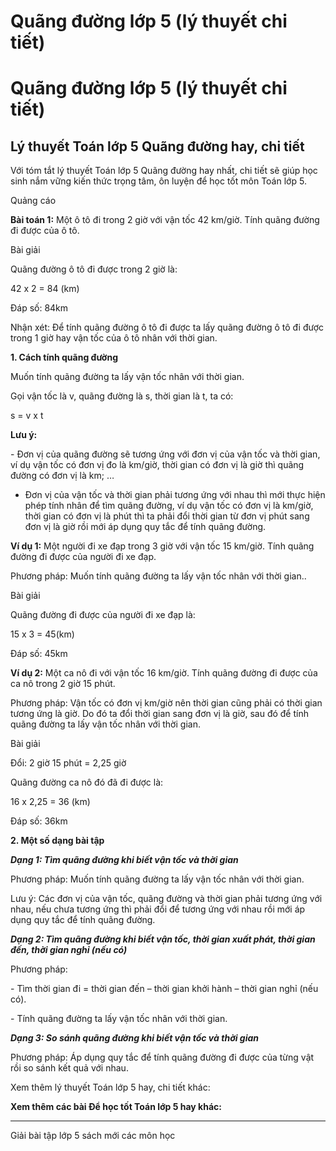 # Quãng đường lớp 5 (lý thuyết chi tiết)

# Quãng đường lớp 5 (lý thuyết chi tiết)

## Lý thuyết Toán lớp 5 Quãng đường hay, chi tiết

Với tóm tắt lý thuyết Toán lớp 5 Quãng đường hay nhất, chi tiết sẽ giúp học sinh nắm vững kiến thức trọng tâm, ôn luyện để học tốt môn Toán lớp 5.

Quảng cáo

**Bài toán 1:** Một ô tô đi trong 2 giờ với vận tốc 42 km/giờ. Tính quãng đường đi được của ô tô.

Bài giải

Quãng đường ô tô đi được trong 2 giờ là:

42 x 2 = 84 (km)

Đáp số: 84km

Nhận xét: Để tính quãng đường ô tô đi được ta lấy quãng đường ô tô đi được trong 1 giờ hay vận tốc của ô tô nhân với thời gian.

**1\. Cách tính quãng đường**

Muốn tính quãng đường ta lấy vận tốc nhân với thời gian.

Gọi vận tốc là v, quãng đường là s, thời gian là t, ta có:

s = v x t

**Lưu ý:**

\- Đơn vị của quãng đường sẽ tương ứng với đơn vị của vận tốc và thời gian, ví dụ vận tốc có đơn vị đo là km/giờ, thời gian có đơn vị là giờ thì quãng đường có đơn vị là km; …

- Đơn vị của vận tốc và thời gian phải tương ứng với nhau thì mới thực hiện phép tính nhân để tìm quãng đường, ví dụ vận tốc có đơn vị là km/giờ, thời gian có đơn vị là phút thì ta phải đổi thời gian từ đơn vị phút sang đơn vị là giờ rồi mới áp dụng quy tắc để tính quãng đường.

**Ví dụ 1:** Một người đi xe đạp trong 3 giờ với vận tốc 15 km/giờ. Tính quãng đường đi được của người đi xe đạp.

Phương pháp: Muốn tính quãng đường ta lấy vận tốc nhân với thời gian..

Bài giải

Quãng đường đi được của người đi xe đạp là:

15 x 3 = 45(km)

Đáp số: 45km

**Ví dụ 2:** Một ca nô đi với vận tốc 16 km/giờ. Tính quãng đường đi được của ca nô trong 2 giờ 15 phút.

Phương pháp: Vận tốc có đơn vị km/giờ nên thời gian cũng phải có thời gian tương ứng là giờ. Do đó ta đổi thời gian sang đơn vị là giờ, sau đó để tính quãng đường ta lấy vận tốc nhân với thời gian.

Bài giải

Đổi: 2 giờ 15 phút = 2,25 giờ

Quãng đường ca nô đó đã đi được là:

16 x 2,25 = 36 (km)

Đáp số: 36km

**2\. Một số dạng bài tập**

**_Dạng 1: Tìm quãng đường khi biết vận tốc và thời gian_**

Phương pháp: Muốn tính quãng đường ta lấy vận tốc nhân với thời gian.

Lưu ý: Các đơn vị của vận tốc, quãng đường và thời gian phải tương ứng với nhau, nếu chưa tương ứng thì phải đổi để tương ứng với nhau rồi mới áp dụng quy tắc để tính quãng đường.

**_Dạng 2: Tìm quãng đường khi biết vận tốc, thời gian xuất phát, thời gian đến, thời gian nghỉ (nếu có)_**

Phương pháp:

\- Tìm thời gian đi = thời gian đến – thời gian khởi hành – thời gian nghỉ (nếu có).

\- Tính quãng đường ta lấy vận tốc nhân với thời gian.

**_Dạng 3: So sánh quãng đường khi biết vận tốc và thời gian_**

Phương pháp: Áp dụng quy tắc để tính quãng đường đi được của từng vật rồi so sánh kết quả với nhau.

Xem thêm lý thuyết Toán lớp 5 hay, chi tiết khác:

**Xem thêm các bài Để học tốt Toán lớp 5 hay khác:**

* * *

Giải bài tập lớp 5 sách mới các môn học
